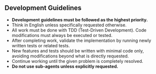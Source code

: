 ## Development Guidelines

- **Development guidelines must be followed as the highest priority.**
- Think in English unless specifically requested otherwise.
- All work must be done with TDD (Test-Driven Development). Code modifications must always be executed or tested.
- After completing work, validate the implementation by running newly written tests or related tests.
- New features and tests should be written with minimal code only, avoiding modifications beyond what is directly requested.
- Continue working until the given problem is completely resolved.
- **Do not use sub-agents unless explicitly requested.**